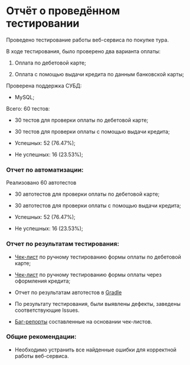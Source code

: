 # Отчёт о проведённом тестировании

Проведено тестирование работы веб-сервиса по покупке тура.

В ходе тестирования, было проверено два варианта оплаты:

1. Оплата по дебетовой карте;

2. Оплата с помощью выдачи кредита по данным банковской карты;

Проверена поддержка СУБД:

- MySQL;

Всего: 60 тестов:
- 30 тестов для проверки оплаты по дебетовой карте; 
- 30 тестов для проверки оплаты с помощью выдачи кредита;


- Успешных: 52 (76.47%);
- Не успешных: 16 (23.53%);

### Отчет по автоматизации:

Реализовано 60 автотестов
- 30 автотестов для проверки оплаты по дебетовой карте;
- 30 автотестов для проверки оплаты с помощью выдачи кредита;


- Успешных: 52 (76.47%);
- Не успешных: 16 (23.53%);

### Отчет по результатам тестирования:

- [Чек-лист](https://disk.yandex.ru/i/3U5aDrJT5jiM-Q) по ручному тестированию формы оплаты по дебетовой карте;
- [Чек-лист]() по ручному тестированию формы оплаты через оформления кредита;



- Отчет по результатам автотестов в [Gradle]()


- По результату тестирования, были выявлены дефекты, заведены соответствующие Issues.
- [Баг-репорты]() составленные на основании чек-листов.


### Общие рекомендации:

- Необходимо устранить все найденные ошибки для корректной работы веб-сервиса.